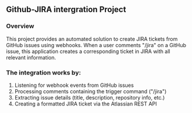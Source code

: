## Github-JIRA intergration Project

### Overview
This project provides an automated solution to create JIRA tickets from GitHub issues using webhooks. When a user comments "/jira" on a GitHub issue, this application creates a corresponding ticket in JIRA with all relevant information.

### The integration works by:
1. Listening for webhook events from GitHub issues
2. Processing comments containing the trigger command ("/jira")
3. Extracting issue details (title, description, repository info, etc.)
4. Creating a formatted JIRA ticket via the Atlassian REST API

